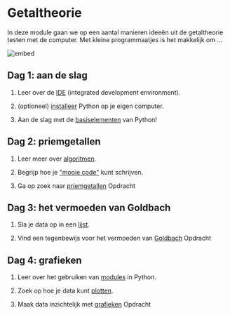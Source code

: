 # Getaltheorie

In deze module gaan we op een aantal manieren ideeën uit de getaltheorie testen
met de computer. Met kleine programmaatjes is het makkelijk om ...

![embed](https://www.youtube.com/embed/ckBjNYTY5jo)

## Dag 1: aan de slag

1. Leer over de [IDE](/python/ide) (integrated development environment).

2. (optioneel) [installeer](/python/installatie) Python op je eigen computer.

3. Aan de slag met de [basiselementen](/python/basiselementen) van Python!

## Dag 2: priemgetallen

1. Leer meer over [algoritmen](/python/algoritmen).

2. Begrijp hoe je ["mooie code"](/python/stijl) kunt schrijven.

3. Ga op zoek naar [priemgetallen](/getaltheorie/priemgetallen) <span class="label label-primary">Opdracht</span>

## Dag 3: het vermoeden van Goldbach

1. Sla je data op in een [lijst](/python/lijsten).

2. Vind een tegenbewijs voor het vermoeden van [Goldbach](/getaltheorie/goldbach) <span class="label label-primary">Opdracht</span>

## Dag 4: grafieken

1. Leer over het gebruiken van [modules](/python/modules) in Python.

2. Zoek op hoe je data kunt [plotten](/python/plot).

3. Maak data inzichtelijk met [grafieken](/getaltheorie/grafieken) <span class="label label-primary">Opdracht</span>
